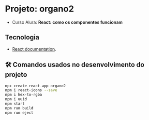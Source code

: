 # Projeto: organo2

* Curso Alura: **React: como os componentes funcionam**

## Tecnologia

* [React documentation](https://reactjs.org/).

## 🛠️ Comandos usados no desenvolvimento do projeto

```bash
npx create-react-app organo2
npm i react-icons --save 
npm i hex-to-rgba
npm i uuid
npm start
npm run build
npm run eject
```
